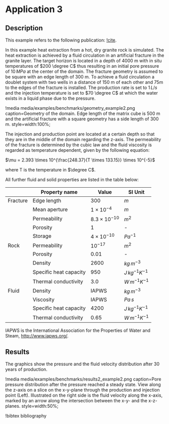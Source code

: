 # Application 3

## Description

This example refers to the following publication: [!cite](watanabe2017).

In this example heat extraction from a hot, dry granite rock is simulated. The heat extraction is achieved by a fluid circulation in an artificial fracture in the granite layer. The target horizon is located in a depth of 4000 m with in situ temperatures of $200 \degree C$ thus resulting in an initial pore pressure of $10 \, MPa$ at the center of the domain. The fracture geometry is assumed to be square with an edge length of 300 m. To achieve a fluid circulation a doublet system with two wells in a distance of 150 m of each other and 75m to the edges of the fracture is installed. The production rate is set to $1 \, L/s$ and the injection temperature is set to $70 \degree C$ at which the water exists in a liquid phase due to the pressure.

!media media/examples/benchmarks/geometry_example2.png
       caption=Geometry of the domain. Edge length of the matrix cube is 500 m and the artificial fracture with a square geometry has a side length of 300 m.
       style=width:100%;

The injection and production point are located at a certain depth so that they are in the middle of the domain regarding the z-axis. The permeability of the fracture is determined by the cubic law and the fluid viscosity is regarded as temperature dependent, given by the following equation:

$\mu = 2.393 \times 10^{\frac{248.37}{T \times 133.15}} \times 10^{-5}$

where T is the temperature in $\degree C$.

All further fluid and solid properties are listed in the table below:

|            |Property name |     Value            |    SI Unit        |
|------------|--------------|----------------------|-------------------|
| Fracture   | Edge length  | $300$                | $m$               |
|            | Mean aperture| $1 \times 10^{-4}$   | $m$               |
|            | Permeability | $8.3 \times 10^{-10}$| $m^2$             |
|            | Porosity     | $1$                  | -                 |
|            | Storage      | $4 \times 10^{-10}$  | $Pa^{-1}$         |
| Rock       | Permeability | $10^{-17}$           | $m^2$             |
|            | Porosity     | $0.01$               | -                 |
|            | Density      | $2600$               | $kg\,m^{-3}$      |
|            | Specific heat capacity| $950$       | $J\,kg^{-1}K^{-1}$|
|            | Thermal conductivity| $3.0$         | $W\,m^{-1}K^{-1}$ |
| Fluid      | Density      | IAPWS                | $kg\,m^{-3}$      |
|            | Viscosity    | IAPWS                | $Pa\,s$           |
|            | Specific heat capacity| $4200$      | $J\,kg^{-1}K^{-1}$|
|            | Thermal conductivity| $0.65$         | $W\,m^{-1}K^{-1}$ |

IAPWS is the International Association for the Properties of Water and Steam, http://www.iapws.org/.

## Results
The graphics show the pressure and the fluid velocity distribution after 30 years of production.

!media media/examples/benchmarks/results2_example2.png
       caption=Pore pressure distribution after the pressure reached a steady state. View along the z-axis on a slice on the x-y-plane through the production and injection point (Left). Illustrated on the right side is the fluid velocity along the x-axis, marked by an arrow along the intersection between the x-y- and the x-z-planes.
       style=width:50%;


!bibtex bibliography
